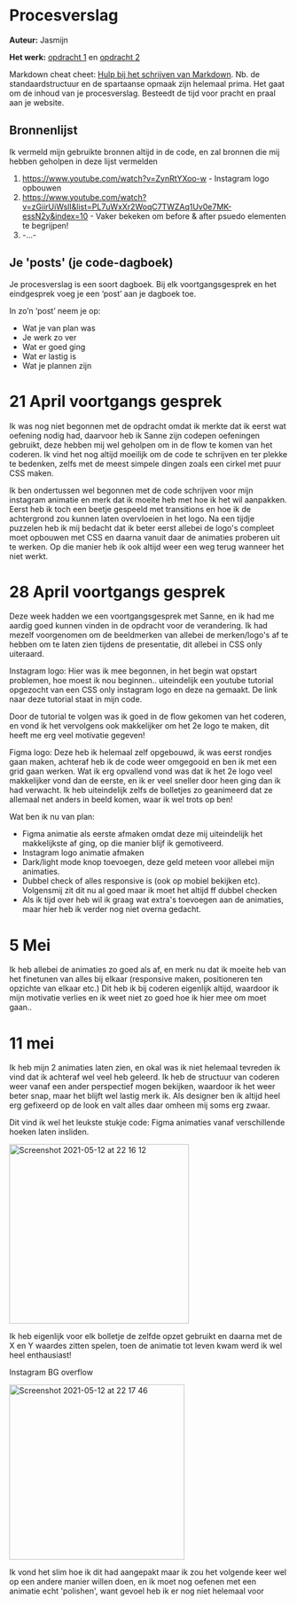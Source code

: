 # Procesverslag
**Auteur:** Jasmijn

**Het werk:** [opdracht 1](opdracht1/index.html) en [opdracht 2](opdracht2/index.html)


Markdown cheat cheet: [Hulp bij het schrijven van Markdown](https://github.com/adam-p/markdown-here/wiki/Markdown-Cheatsheet). Nb. de standaardstructuur en de spartaanse opmaak zijn helemaal prima. Het gaat om de inhoud van je procesverslag. Besteedt de tijd voor pracht en praal aan je website.



## Bronnenlijst
Ik vermeld mijn gebruikte bronnen altijd in de code, en zal bronnen die mij hebben geholpen in deze lijst vermelden
1. https://www.youtube.com/watch?v=ZynRtYXoo-w - Instagram logo opbouwen
2. https://www.youtube.com/watch?v=zGiirUiWslI&list=PL7uWxXr2WoqC7TWZAq1Uv0e7MK-essN2y&index=10 - Vaker bekeken om before & after psuedo elementen te begrijpen!
3. -...-



## Je 'posts' (je code-dagboek)

Je procesverslag is een soort dagboek.
Bij elk voortgangsgesprek en het eindgesprek voeg je een ‘post’ aan je dagboek toe.

In zo’n ‘post’ neem je op:
- Wat je van plan was
- Je werk zo ver
- Wat er goed ging
- Wat er lastig is
- Wat je plannen zijn

# 21 April voortgangs gesprek
Ik was nog niet begonnen met de opdracht omdat ik merkte dat ik eerst wat oefening nodig had, daarvoor heb ik Sanne zijn codepen oefeningen gebruikt, deze hebben mij wel geholpen om in de flow te komen van het coderen. Ik vind het nog altijd moeilijk om de code te schrijven en ter plekke te bedenken, zelfs met de meest simpele dingen zoals een cirkel met puur CSS maken. 

Ik ben ondertussen wel begonnen met de code schrijven voor mijn instagram animatie en merk dat ik moeite heb met hoe ik het wil aanpakken. Eerst heb ik toch een beetje gespeeld met transitions en hoe ik de achtergrond zou kunnen laten overvloeien in het logo. Na een tijdje puzzelen heb ik mij bedacht dat ik beter eerst allebei de logo's compleet moet opbouwen met CSS en daarna vanuit daar de animaties proberen uit te werken. Op die manier heb ik ook altijd weer een weg terug wanneer het niet werkt. 


# 28 April voortgangs gesprek

Deze week hadden we een voortgangsgesprek met Sanne, en ik had me aardig goed kunnen vinden in de opdracht voor de verandering. Ik had mezelf voorgenomen om de beeldmerken van allebei de merken/logo's af te hebben om te laten zien tijdens de presentatie, dit allebei in CSS only uiteraard.

Instagram logo:
Hier was ik mee begonnen, in het begin wat opstart problemen, hoe moest ik nou beginnen.. uiteindelijk een youtube tutorial opgezocht van een CSS only instagram logo en deze na gemaakt. De link naar deze tutorial staat in mijn code. 

Door de tutorial te volgen was ik goed in de flow gekomen van het coderen, en vond ik het vervolgens ook makkelijker om het 2e logo te maken, dit heeft me erg veel motivatie gegeven!

Figma logo:
Deze heb ik helemaal zelf opgebouwd, ik was eerst rondjes gaan maken, achteraf heb ik de code weer omgegooid en ben ik met een grid gaan werken. Wat ik erg opvallend vond was dat ik het 2e logo veel makkelijker vond dan de eerste, en ik er veel sneller door heen ging dan ik had verwacht. Ik heb uiteindelijk zelfs de bolletjes zo geanimeerd dat ze allemaal net anders in beeld komen, waar ik wel trots op ben!

Wat ben ik nu van plan: 
- Figma animatie als eerste afmaken omdat deze mij uiteindelijk het makkelijkste af ging, op die manier blijf ik gemotiveerd.
- Instagram logo animatie afmaken 
- Dark/light mode knop toevoegen, deze geld meteen voor allebei mijn animaties.
- Dubbel check of alles responsive is (ook op mobiel bekijken etc). Volgensmij zit dit nu al goed maar ik moet het altijd ff dubbel checken
- Als ik tijd over heb wil ik graag wat extra's toevoegen aan de animaties, maar hier heb ik verder nog niet overna gedacht. 

# 5 Mei

Ik heb allebei de animaties zo goed als af, en merk nu dat ik moeite heb van het finetunen van alles bij elkaar (responsive maken, positioneren ten opzichte van elkaar etc.)
Dit heb ik bij coderen eigenlijk altijd, waardoor ik mijn motivatie verlies en ik weet niet zo goed hoe ik hier mee om moet gaan..

# 11 mei 
Ik heb mijn 2 animaties laten zien, en okal was ik niet helemaal tevreden ik vind dat ik achteraf wel veel heb geleerd. Ik heb de structuur van coderen weer vanaf een ander perspectief mogen bekijken, waardoor ik het weer beter snap, maar het blijft wel lastig merk ik. Als designer ben ik altijd heel erg gefixeerd op de look en valt alles daar omheen mij soms erg zwaar. 

Dit vind ik wel het leukste stukje code:
Figma animaties vanaf verschillende hoeken laten insliden. 

<img width="324" alt="Screenshot 2021-05-12 at 22 16 12" src="https://user-images.githubusercontent.com/82438075/118038642-ab343800-b36f-11eb-989c-bbb42855051d.png">

Ik heb eigenlijk voor elk bolletje de zelfde opzet gebruikt en daarna met de X en Y waardes zitten spelen, toen de animatie tot leven kwam werd ik wel heel enthausiast!


Instagram BG overflow

<img width="316" alt="Screenshot 2021-05-12 at 22 17 46" src="https://user-images.githubusercontent.com/82438075/118038824-e33b7b00-b36f-11eb-978b-e84c6af05492.png">

Ik vond het slim hoe ik dit had aangepakt maar ik zou het volgende keer wel op een andere manier willen doen, en ik moet nog oefenen met een animatie echt 'polishen', want gevoel heb ik er nog niet helemaal voor


